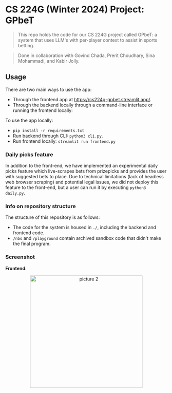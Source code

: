 # CS 224G (Winter 2024) Project: GPbeT


> This repo holds the code for our CS 224G project called GPbeT: a system that uses LLM's with per-player context to assist in sports betting. 

> Done in collaboration with Govind Chada, Prerit Choudhary, Sina Mohammadi, and Kabir Jolly. 

## Usage 

There are two main ways to use the app: 

- Through the frontend app at https://cs224g-gpbet.streamlit.app/. 
- Through the backend locally through a command-line interface or running the frontend locally: 

To use the app locally: 

- `pip install -r requirements.txt`
- Run backend through CLI: `python3 cli.py`.
- Run frontend locally: `streamlit run frontend.py`


### Daily picks feature 

In addition to the front-end, we have implemented an experimental daily picks feature which live-scrapes bets from prizepicks and provides the user with suggested bets to place. Due to technical limitations (lack of headless web browser scraping) and potential legal issues, we did not deploy this feature to the front-end, but a user can run it by executing `python3 daily.py`. 


### Info on repository structure 

The structure of this repository is as follows: 

- The code for the system is housed in `./`, including the backend and frontend code. 
- `/nbs` and `/playground` contain archived sandbox code that didn't make the final program. 



### Screenshot 

**Frontend**: 


<center>
    <img alt="picture 2" src="https://cdn.jsdelivr.net/gh/minimatest/vscode-images@main/images/4c8e5a6dc5eafdf8bb9fd21861da67b694ec89f803e439e880387f375d63710d.png" width="350" />  
</center>

